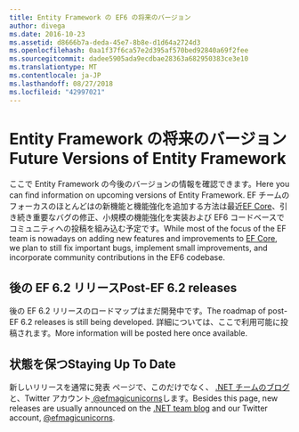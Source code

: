 ```yaml
---
title: Entity Framework の EF6 の将来のバージョン
author: divega
ms.date: 2016-10-23
ms.assetid: d8666b7a-deda-45e7-8b8e-d1d64a2724d3
ms.openlocfilehash: 0aa1f37f6ca57e2d395af570bed92840a69f2fee
ms.sourcegitcommit: dadee5905ada9ecdbae28363a682950383ce3e10
ms.translationtype: MT
ms.contentlocale: ja-JP
ms.lasthandoff: 08/27/2018
ms.locfileid: "42997021"
---
```

# <a name="future-versions-of-entity-framework"></a><span data-ttu-id="e696d-102">Entity Framework の将来のバージョン</span><span class="sxs-lookup"><span data-stu-id="e696d-102">Future Versions of Entity Framework</span></span> 
<span data-ttu-id="e696d-103">ここで Entity Framework の今後のバージョンの情報を確認できます。</span><span class="sxs-lookup"><span data-stu-id="e696d-103">Here you can find information on upcoming versions of Entity Framework.</span></span>
<span data-ttu-id="e696d-104">EF チームのフォーカスのほとんどはの新機能と機能強化を追加する方法は最近[EF Core](https://docs.microsoft.com/en-us/ef/core/index)、引き続き重要なバグの修正、小規模の機能強化を実装および EF6 コードベースでコミュニティへの投稿を組み込む予定です。</span><span class="sxs-lookup"><span data-stu-id="e696d-104">While most of the focus of the EF team is nowadays on adding new features and improvements to [EF Core](https://docs.microsoft.com/en-us/ef/core/index), we plan to  still fix important bugs, implement small improvements, and incorporate community contributions in the EF6 codebase.</span></span>

## <a name="post-ef-62-releases"></a><span data-ttu-id="e696d-105">後の EF 6.2 リリース</span><span class="sxs-lookup"><span data-stu-id="e696d-105">Post-EF 6.2 releases</span></span>

<span data-ttu-id="e696d-106">後の EF 6.2 リリースのロードマップはまだ開発中です。</span><span class="sxs-lookup"><span data-stu-id="e696d-106">The roadmap of post-EF 6.2 releases is still being developed.</span></span> <span data-ttu-id="e696d-107">詳細については、ここで利用可能に投稿されます。</span><span class="sxs-lookup"><span data-stu-id="e696d-107">More information will be posted here once available.</span></span>
 
## <a name="staying-up-to-date"></a><span data-ttu-id="e696d-108">状態を保つ</span><span class="sxs-lookup"><span data-stu-id="e696d-108">Staying Up To Date</span></span>  
  
<span data-ttu-id="e696d-109">新しいリリースを通常に発表 ページで、このだけでなく、 [.NET チームのブログ](https://blogs.msdn.microsoft.com/dotnet/tag/entity-framework/)と、Twitter アカウント[ @efmagicunicorns](http://twitter.com/efmagicunicorns)します。</span><span class="sxs-lookup"><span data-stu-id="e696d-109">Besides this page, new releases are usually announced on the [.NET team blog](https://blogs.msdn.microsoft.com/dotnet/tag/entity-framework/) and our Twitter account, [@efmagicunicorns](http://twitter.com/efmagicunicorns).</span></span>
  